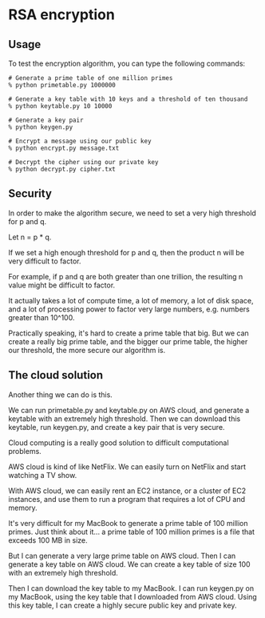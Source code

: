# RSA encryption

## Usage
To test the encryption algorithm, you can type the following commands:

    # Generate a prime table of one million primes
    % python primetable.py 1000000

    # Generate a key table with 10 keys and a threshold of ten thousand
    % python keytable.py 10 10000

    # Generate a key pair
    % python keygen.py

    # Encrypt a message using our public key
    % python encrypt.py message.txt

    # Decrypt the cipher using our private key
    % python decrypt.py cipher.txt

## Security
In order to make the algorithm secure, we need to set a very high threshold for p and q.

Let n = p * q.

If we set a high enough threshold for p and q, then the product n will be very difficult to factor.

For example, if p and q are both greater than one trillion, the resulting n value might be difficult to factor.

It actually takes a lot of compute time, a lot of memory, a lot of disk space, and a lot of processing power to factor very large numbers, e.g. numbers greater than 10^100.

Practically speaking, it's hard to create a prime table that big. But we can create a really big prime table, and the bigger our prime table, the higher our threshold, the more secure our algorithm is.

## The cloud solution

Another thing we can do is this.

We can run primetable.py and keytable.py on AWS cloud, and generate a keytable with an extremely high threshold. Then we can download this keytable, run keygen.py, and create a key pair that is very secure.

Cloud computing is a really good solution to difficult computational problems.

AWS cloud is kind of like NetFlix. We can easily turn on NetFlix and start watching a TV show.

With AWS cloud, we can easily rent an EC2 instance, or a cluster of EC2 instances, and use them to run a program that requires a lot of CPU and memory.

It's very difficult for my MacBook to generate a prime table of 100 million primes. Just think about it... a prime table of 100 million primes is a file that exceeds 100 MB in size.

But I can generate a very large prime table on AWS cloud. Then I can generate a key table on AWS cloud. We can create a key table of size 100 with an extremely high threshold.

Then I can download the key table to my MacBook. I can run keygen.py on my MacBook, using the key table that I downloaded from AWS cloud. Using this key table, I can create a highly secure public key and private key.
